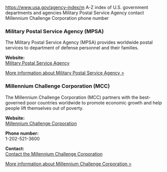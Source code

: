 

https://www.usa.gov/agency-index/m
A-Z index of U.S. government departments and agencies
Military Postal Service Agency contact
Millennium Challenge Corporation phone number

### Military Postal Service Agency (MPSA)  
The Military Postal Service Agency (MPSA) provides worldwide postal services to department of defense personnel and their families.

**Website:**  
[Military Postal Service Agency](https://www.hrc.army.mil/content/Military%20Postal%20Service%20Agency%20(MPSA))

[More information about Military Postal Service Agency >](https://www.usa.gov/agencies/military-postal-service-agency)

### Millennium Challenge Corporation (MCC)  
The Millennium Challenge Corporation (MCC) partners with the best-governed poor countries worldwide to promote economic growth and help people lift themselves out of poverty.

**Website:**  
[Millennium Challenge Corporation](https://www.mcc.gov/)

**Phone number:**  
1-202-521-3600

**Contact:**  
[Contact the Millennium Challenge Corporation](https://www.mcc.gov/contact-us)

[More information about Millennium Challenge Corporation >](https://www.usa.gov/agencies/millennium-challenge-corporation)
